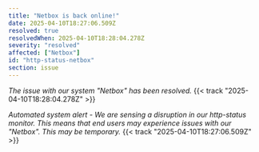 ```yaml
---
title: "Netbox is back online!"
date: 2025-04-10T18:27:06.509Z
resolved: true
resolvedWhen: 2025-04-10T18:28:04.278Z
severity: "resolved"
affected: ["Netbox"]
id: "http-status-netbox"
section: issue
---
```


*The issue with our system "Netbox" has been resolved.* {{< track "2025-04-10T18:28:04.278Z" >}}

**Automated system alert* - We are sensing a disruption in our http-status monitor. This means that end users may experience issues with our "Netbox". This may be temporary.* {{< track "2025-04-10T18:27:06.509Z" >}}
